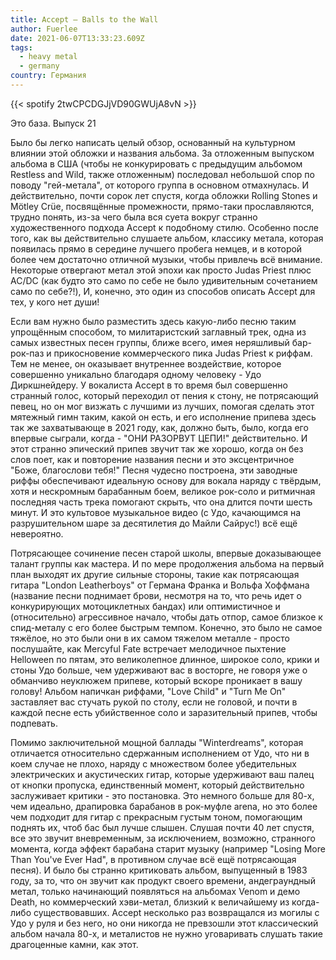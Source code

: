 ```yaml
---
title: Accept — Balls to the Wall
author: Fuerlee
date: 2021-06-07T13:33:23.609Z
tags:
  - heavy metal
  - germany
country: Германия
---
```

{{< spotify 2twCPCDGJjVD90GWUjA8vN >}}

Это база. Выпуск 21



Было бы легко написать целый обзор, основанный на культурном влиянии этой обложки и названия альбома. За отложенным выпуском альбома в США (чтобы не конкурировать с предыдущим альбомом Restless and Wild, также отложенным) последовал небольшой спор по поводу "гей-метала", от которого группа в основном отмахнулась. И действительно, почти сорок лет спустя, когда обложки Rolling Stones и Mötley Crüe, посвящённые промежности, прямо-таки прославляются, трудно понять, из-за чего была вся суета вокруг странно художественного подхода Accept к подобному стилю. Особенно после того, как вы действительно слушаете альбом, классику метала, которая появилась прямо в середине лучшего пробега немцев, и в которой более чем достаточно отличной музыки, чтобы привлечь всё внимание. Некоторые отвергают метал этой эпохи как просто Judas Priest плюс AC/DC (как будто это само по себе не было удивительным сочетанием само по себе?!), И, конечно, это один из способов описать Accept для тех, у кого нет души!



Если вам нужно было разместить здесь какую-либо песню таким упрощённым способом, то милитаристский заглавный трек, одна из самых известных песен группы, ближе всего, имея неряшливый бар-рок-паз и прикосновение коммерческого пика Judas Priest к риффам. Тем не менее, он оказывает внутреннее воздействие, которое совершенно уникально благодаря одному человеку - Удо Диркшнейдеру. У вокалиста Accept в то время был совершенно странный голос, который переходил от пения к стону, не потрясающий певец, но он мог визжать с лучшими из лучших, помогая сделать этот мятежный гимн таким, какой он есть, и его исполнение припева здесь так же захватывающе в 2021 году, как, должно быть, было, когда его впервые сыграли, когда - "ОНИ РАЗОРВУТ ЦЕПИ!" действительно. И этот странно эпический припев звучит так же хорошо, когда он без слов поет, как и повторение названия песни и это эксцентричное "Боже, благослови тебя!" Песня чудесно построена, эти заводные риффы обеспечивают идеальную основу для вокала наряду с твёрдым, хотя и нескромным барабанным боем, великое рок-соло и ритмичная последняя часть трека помогают скрыть, что она длится почти шесть минут. И это культовое музыкальное видео (с Удо, качающимся на разрушительном шаре за десятилетия до Майли Сайрус!) всё ещё невероятно.



Потрясающее сочинение песен старой школы, впервые доказывающее талант группы как мастера. И по мере продолжения альбома на первый план выходят их другие сильные стороны, такие как потрясающая гитара "London Leatherboys" от Германа Франка и Вольфа Хоффмана (название песни поднимает брови, несмотря на то, что речь идет о конкурирующих мотоциклетных бандах) или оптимистичное и (относительно) агрессивное начало, чтобы дать отпор, самое близкое к спид-металу с его более быстрым темпом. Конечно, это было не самое тяжёлое, но это были они в их самом тяжелом металле - просто послушайте, как Mercyful Fate встречает мелодичное пыхтение Helloween по пятам, это великолепное длинное, широкое соло, крики и стоны Удо больше, чем удерживают вас в восторге, не говоря уже о обманчиво неуклюжем припеве, который вскоре проникает в вашу голову! Альбом напичкан риффами, "Love Child" и "Turn Me On" заставляет вас стучать рукой по столу, если не головой, и почти в каждой песне есть убийственное соло и заразительный припев, чтобы подпевать.



Помимо заключительной мощной баллады "Winterdreams", которая отличается относительно сдержанным исполнением от Удо, что ни в коем случае не плохо, наряду с множеством более убедительных электрических и акустических гитар, которые удерживают ваш палец от кнопки пропуска, единственный момент, который действительно заслуживает критики - это постановка. Это немного больше для 80-х, чем идеально, драпировка барабанов в рок-муфле arena, но это более чем подходит для гитар с прекрасным густым тоном, помогающим поднять их, чтоб бас был лучше слышен. Слушая почти 40 лет спустя, все это звучит вневременным, за исключением, возможно, странного момента, когда эффект барабана старит музыку (например "Losing More Than You've Ever Had", в противном случае всё ещё потрясающая песня). И было бы странно критиковать альбом, выпущенный в 1983 году, за то, что он звучит как продукт своего времени, андеграундный метал, только начинающий появляться на альбомах Venom и демо Death, но коммерческий хэви-метал, близкий к величайшему из когда-либо существовавших. Accept несколько раз возвращался из могилы с Удо у руля и без него, но они никогда не превзошли этот классический альбом начала 80-х, и металистов не нужно уговаривать слушать такие драгоценные камни, как этот.